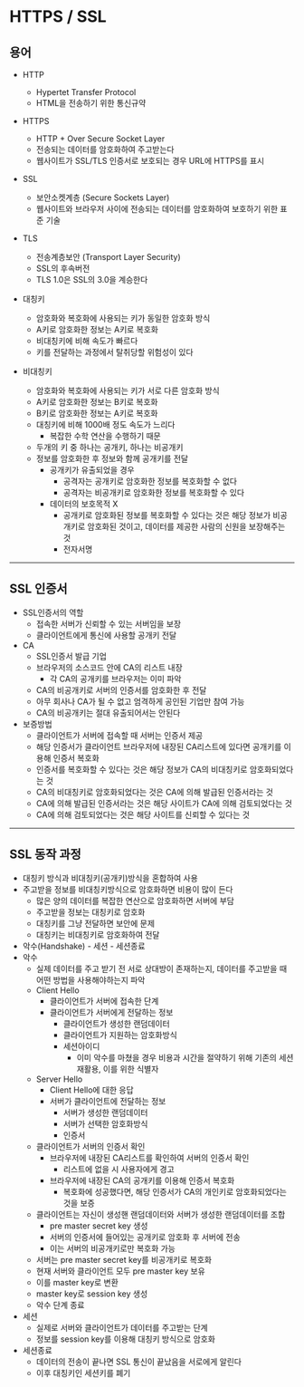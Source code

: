 # HTTPS / SSL
## 용어
- HTTP
  - Hypertet Transfer Protocol
  - HTML을 전송하기 위한 통신규약
- HTTPS
  - HTTP + Over Secure Socket Layer
  - 전송되는 데이터를 암호화하여 주고받는다
  - 웹사이트가 SSL/TLS 인증서로 보호되는 경우 URL에 HTTPS를 표시
- SSL
  - 보안소켓계층 (Secure Sockets Layer)
  - 웹사이트와 브라우저 사이에 전송되는 데이터를 암호화하여 보호하기 위한 표준 기술
- TLS
  - 전송계층보안 (Transport Layer Security)
  - SSL의 후속버전
  - TLS 1.0은 SSL의 3.0을 계승한다

- 대칭키
  - 암호화와 복호화에 사용되는 키가 동일한 암호화 방식
  - A키로 암호화한 정보는 A키로 복호화
  - 비대칭키에 비해 속도가 빠르다
  - 키를 전달하는 과정에서 탈취당할 위험성이 있다


- 비대칭키
  - 암호화와 복호화에 사용되는 키가 서로 다른 암호화 방식
  - A키로 암호화한 정보는 B키로 복호화
  - B키로 암호화한 정보는 A키로 복호화
  - 대칭키에 비해 1000배 정도 속도가 느리다
    - 복잡한 수학 연산을 수행하기 때문
  - 두개의 키 중 하나는 공개키, 하나는 비공개키
  - 정보를 암호화한 후 정보와 함께 공개키를 전달
    - 공개키가 유출되었을 경우
      - 공격자는 공개키로 암호화한 정보를 복호화할 수 없다
      - 공격자는 비공개키로 암호화한 정보를 복호화할 수 있다
    - 데이터의 보호목적 X
      - 공개키로 암호화된 정보를 복호화할 수 있다는 것은 해당 정보가 비공개키로 암호화된 것이고, 데이터를 제공한 사람의 신원을 보장해주는 것
      - 전자서명   

***
## SSL 인증서
- SSL인증서의 역할
  - 접속한 서버가 신뢰할 수 있는  서버임을 보장
  - 클라이언트에게 통신에 사용할 공개키 전달
- CA
  - SSL인증서 발급 기업
  - 브라우저의 소스코드 안에 CA의 리스트 내장
    - 각 CA의 공개키를 브라우저는 이미 파악
  - CA의 비공개키로 서버의 인증서를 암호화한 후 전달
  - 아무 회사나 CA가 될 수 없고 엄격하게 공인된 기업만 참여 가능
  - CA의 비공개키는 절대 유출되어서는 안된다
- 보증방법
  - 클라이언트가 서버에 접속할 때 서버는 인증서 제공
  - 해당 인증서가 클라이언트 브라우저에 내장된 CA리스트에 있다면 공개키를 이용해 인증서 복호화
  - 인증서를 복호화할 수 있다는 것은 해당 정보가 CA의 비대칭키로 암호화되었다는 것
  - CA의 비대칭키로 암호화되었다는 것은 CA에 의해 발급된 인증서라는 것
  - CA에 의해 발급된 인증서라는 것은 해당 사이트가 CA에 의해 검토되었다는 것
  - CA에 의해 검토되었다는 것은 해당 사이트를 신뢰할 수 있다는 것   


***
## SSL 동작 과정
- 대칭키 방식과 비대칭키(공개키)방식을 혼합하여 사용
- 주고받을 정보를 비대칭키방식으로 암호화하면 비용이 많이 든다
  - 많은 양의 데이터를 복잡한 연산으로 암호화하면 서버에 부담
  - 주고받을 정보는 대칭키로 암호화
  - 대칭키를 그냥 전달하면 보안에 문제
  - 대칭키는 비대칭키로 암호화하여 전달
- 악수(Handshake) - 세션 - 세션종료
- 악수
  - 실제 데이터를 주고 받기 전 서로 상대방이 존재하는지, 데이터를 주고받을 때 어떤 방법을 사용해야하는지 파악
  - Client Hello
    - 클라이언트가 서버에 접속한 단계
    - 클라이언트가 서버에게 전달하는 정보
      - 클라이언트가 생성한 랜덤데이터
      - 클라이언트가 지원하는 암호화방식
      - 세션아이디
        - 이미 악수를 마쳤을 경우 비용과 시간을 절약하기 위해 기존의 세션 재활용, 이를 위한 식별자
  - Server Hello
    - Client Hello에 대한 응답
    - 서버가 클라이언트에 전달하는 정보
      - 서버가 생성한 랜덤데이터
      - 서버가 선택한 암호화방식
      - 인증서
  - 클라이언트가 서버의 인증서 확인
    - 브라우저에 내장된 CA리스트를 확인하여 서버의 인증서 확인
      - 리스트에 없을 시 사용자에게 경고
    - 브라우저에 내장된 CA의 공개키를 이용해 인증서 복호화
      - 복호화에 성공했다면, 해당 인증서가 CA의 개인키로 암호화되었다는 것을 보증
  - 클라이언트는 자신이 생성핸 랜덤데이터와 서버가 생성한 랜덤데이터를 조합
    - pre master secret key 생성
    - 서버의 인증서에 들어있는 공개키로 암호화 후 서버에 전송
    - 이는 서버의 비공개키로만 복호화 가능
  - 서버는 pre master secret key를 비공개키로 복호화
  - 현재 서버와 클라이언트 모두 pre master key 보유
  - 이를 master key로 변환
  - master key로 session key 생성
  - 악수 단계 종료
- 세션
  - 실제로 서버와 클라이언트가 데이터를 주고받는 단계
  - 정보를 session key를 이용해 대칭키 방식으로 암호화
- 세션종료
  - 데이터의 전송이 끝나면 SSL 통신이 끝났음을 서로에게 알린다
  - 이후 대칭키인 세션키를 폐기
